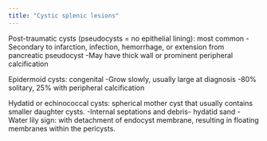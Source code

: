 ```yaml
---
title: "Cystic splenic lesions"
---
```

Post-traumatic cysts (pseudocysts = no epithelial lining): most common
-Secondary to infarction, infection, hemorrhage, or extension from pancreatic pseudocyst
-May have thick wall or prominent peripheral calcification

Epidermoid cysts: congenital
-Grow slowly, usually large at diagnosis
-80% solitary, 25% with peripheral calcification

Hydatid or echinococcal cysts: spherical mother cyst that usually contains smaller daughter cysts.
-Internal septations and debris- hydatid sand
-Water lily sign: with detachment of endocyst membrane, resulting in floating membranes within the pericysts.


